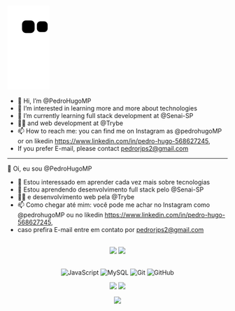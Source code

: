 
<img src="https://github.com/doug-sales1819/doug-sales1819/raw/output/github-contribution-grid-snake.svg" alt="snake gif" style="max-width: 100%;">

- 👋 Hi, I’m @PedroHugoMP
- 👀 I’m interested in learning more and more about technologies
- 🌱 I’m currently learning full stack development at @Senai-SP
- 👨‍💻 and web development at @Trybe
- 📫 How to reach me: you can find me on Instagram as @pedrohugoMP or on likedin https://www.linkedin.com/in/pedro-hugo-568627245,
- If you prefer E-mail, please contact pedrorjps2@gmail.com
- ------------------------------------------------------
👋 Oi, eu sou @PedroHugoMP
- 👀 Estou interessado em aprender cada vez mais sobre tecnologias
- 🌱 Estou aprendendo desenvolvimento full stack pelo @Senai-SP
- 👨‍💻 e desenvolvimento web pela @Trybe
- 📫 Como chegar até mim: você pode me achar no Instagram como @pedrohugoMP ou no likedin https://www.linkedin.com/in/pedro-hugo-568627245, 
- caso prefira E-mail entre em contato por pedrorjps2@gmail.com
<!---
PedroHugoMP/PedroHugoMP is a ✨ special ✨ repository because its `README.md` (this file) appears on your GitHub profile.
You can click the Preview link to take a look at your changes.
--->
<br>

<!-- GITHUB STATUS -->
<div align="center">
  <img height="180em" src="https://github-readme-stats.vercel.app/api?username=PedroHugoMP&show_icons=true&theme=dark&include_all_commits=true&count_private=true"/>
  <img height="180em" src="https://github-readme-stats.vercel.app/api/top-langs/?username=PedroHugoMP&layout=compact&langs_count=10&theme=dark"/>

  <!-- TEMAS: dark, radical, merko, gruvbox, tokyonight, onedark, cobalt, synthwave, highcontrast, dracula -->
</div>

<br>

<!-- TECNOLOGIAS -->
<div align="center">

![JavaScript](https://img.shields.io/badge/-JavaScript-black?style=flat-square&logo=javascript)
![MySQL](https://img.shields.io/badge/-MySQL-black?style=flat-square&logo=mysql)
![Git](https://img.shields.io/badge/-Git-black?style=flat-square&logo=git)
![GitHub](https://img.shields.io/badge/-GitHub-181717?style=flat-square&logo=github)

</div>

<!-- REDES SOCIAIS -->
<div align="center">
  <a href="https://instagram.com/midia_dev" target="_blank"><img src="https://img.shields.io/badge/-Instagram-%23E4405F?style=for-the-badge&logo=instagram&logoColor=white" target="_blank"></a>
  <a href="https://www.linkedin.com/in/pedro-hugo/" target="_blank"><img src="https://img.shields.io/badge/-LinkedIn-%230077B5?style=for-the-badge&logo=linkedin&logoColor=white" target="_blank"></a>  
   
  ![](https://visitor-badge.glitch.me/badge?page_id=PedroHugoMP)
</div>
